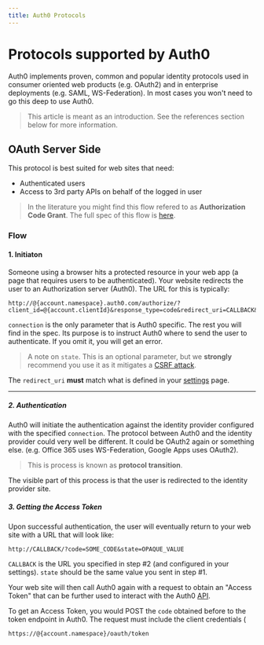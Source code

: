 ```yaml
---
title: Auth0 Protocols
---
```


# Protocols supported by Auth0 

Auth0 implements proven, common and popular identity protocols used in consumer oriented web products (e.g. OAuth2) and in enterprise deployments (e.g. SAML, WS-Federation). In most cases you won't need to go this deep to use Auth0.

>This article is meant as an introduction. See the references section below for more information. 

## OAuth Server Side

This protocol is best suited for web sites that need:

- Authenticated users
- Access to 3rd party APIs on behalf of the logged in user

> In the literature you might find this flow refered to as __Authorization Code Grant__. The full spec of this flow is [here](http://tools.ietf.org/html/rfc6749#section-4.1).

### Flow

#### 1. Initiaton

Someone using a browser hits a protected resource in your web app (a page that requires users to be authenticated). Your website redirects the user to an Authorization server (Auth0).  The URL for this is typically:
            
    http://@{account.namespace}.auth0.com/authorize/?client_id=@{account.clientId}&response_type=code&redirect_uri=CALLBACK&state=OPAQUE_VALUE&connection=YOUR_CONNECTION
    
 `connection` is the only parameter that is Auth0 specific. The rest you will find in the spec. Its purpose is to instruct Auth0 where to send the user to authenticate. If you omit it, you will get an error.

> A note on `state`. This is an optional parameter, but we __strongly__ recommend you use it as it mitigates a [CSRF attack](http://en.wikipedia.org/wiki/Cross-site_request_forgery).

The `redirect_uri` __must__ match what is defined in your [settings](https://app.auth0.com/#/settings) page.

---

##### 2. Authentication

Auth0 will initiate the authentication against the identity provider configured with the specified `connection`. The protocol between Auth0 and the identity provider could very well be different. It could be OAuth2 again or something else. (e.g. Office 365 uses WS-Federation, Google Apps uses OAuth2).

 > This is process is known as __protocol transition__.

The visible part of this process is that the user is redirected to the identity provider site.

##### 3. Getting the Access Token

Upon successful authentication, the user will eventually return to your web site with a URL that will look like:

    http://CALLBACK/?code=SOME_CODE&state=OPAQUE_VALUE

`CALLBACK` is the URL you specified in step #2 (and configured in your settings). `state` should be the same value you sent in step #1. 

Your web site will then call Auth0 again with a request to obtain an "Access Token" that can be further used to interact with the Auth0 [API](a0-api-reference). 

To get an Access Token, you would POST the `code` obtained before to the token endpoint in Auth0. The request must include the client credentials (

    https://@{account.namespace}/oauth/token

